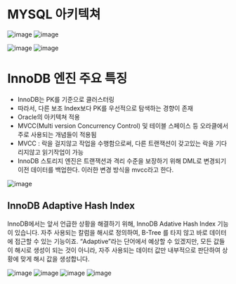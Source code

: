 # MYSQL 아키텍쳐

![image](https://github.com/user-attachments/assets/86695480-03bc-47b9-9d07-2ddcb047f110)
![image](https://github.com/user-attachments/assets/d2ede37d-8c81-4611-a14e-230efd4060dc)

![image](https://github.com/user-attachments/assets/a3a155f3-6a4e-408e-a448-7b2db666b7b2)
![image](https://github.com/user-attachments/assets/995bcac4-5cff-44ec-aae7-805c01b6f1a0)
# InnoDB 엔진 주요 특징
- InnoDB는 PK를 기준으로 클러스터링
- 따라서, 다른 보조 Index보다 PK를 우선적으로 탐색하는 경향이 존재
- Oracle의 아키텍쳐 적용
- MVCC(Multi version Concurrency Control) 및 테이블 스페이스 등 오라클에서 주로 사용되는 개념들이 적용됨
- MVCC : 락을 걸지않고 작업을 수행함으로써, 다른 트랜잭션이 갖고있는 락을 기다리지않고 읽기작업이 가능
- InnoDB 스토리지 엔진은 트랜잭션과 격리 수준을 보장하기 위해 DML로 변경되기 이전 데이터를 백업한다. 이러한 변경 방식을 mvcc라고 한다.


![image](https://github.com/user-attachments/assets/7cba5a57-aa7c-47c0-abaf-be59bffa4c2d)
## InnoDB Adaptive Hash Index
InnoDB에서는 앞서 언급한 상황을 해결하기 위해, InnoDB Adative Hash Index 기능이 있습니다. 자주 사용되는 칼럼을 해시로 정의하여, B-Tree 를 타지 않고 바로 데이터에 접근할 수 있는 기능이죠. “Adaptive”라는 단어에서 예상할 수 있겠지만, 모든 값들이 해시로 생성이 되는 것이 아니라, 자주 사용되는 데이터 값만 내부적으로 판단하여 상황에 맞게 해시 값을 생성합니다.

![image](https://github.com/user-attachments/assets/4b12c38f-81c2-41f2-8aee-c6fd61f7896a)
![image](https://github.com/user-attachments/assets/ab439605-e12d-4012-91d1-e8596a2eda42)
![image](https://github.com/user-attachments/assets/79ed3ef5-aa4e-4378-8a54-69bb2aaef9b9)
![image](https://github.com/user-attachments/assets/b6337bef-c26e-4eb7-adb4-5172a2fd1760)
